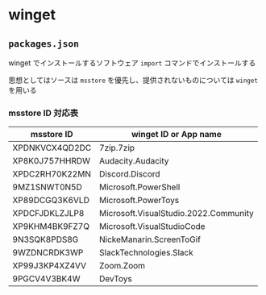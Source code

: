 # winget

## `packages.json`

winget でインストールするソフトウェア
`import` コマンドでインストールする

思想としてはソースは `msstore` を優先し、提供されないものについては `winget` を用いる

### msstore ID 対応表

| msstore ID | winget ID or App name |
| -- | -------- |
| XPDNKVCX4QD2DC | 7zip.7zip |
| XP8K0J757HHRDW | Audacity.Audacity |
| XPDC2RH70K22MN | Discord.Discord |
| 9MZ1SNWT0N5D | Microsoft.PowerShell |
| XP89DCGQ3K6VLD | Microsoft.PowerToys |
| XPDCFJDKLZJLP8 | Microsoft.VisualStudio.2022.Community |
| XP9KHM4BK9FZ7Q | Microsoft.VisualStudioCode |
| 9N3SQK8PDS8G |  NickeManarin.ScreenToGif |
| 9WZDNCRDK3WP | SlackTechnologies.Slack |
| XP99J3KP4XZ4VV | Zoom.Zoom |
| 9PGCV4V3BK4W | DevToys |
